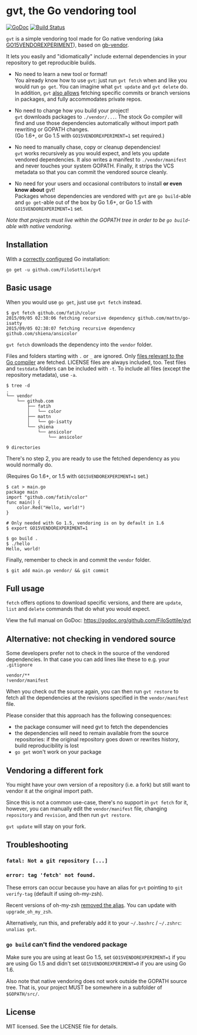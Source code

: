 # gvt, the Go vendoring tool
[![GoDoc](https://godoc.org/github.com/FiloSottile/gvt?status.svg)](https://godoc.org/github.com/FiloSottile/gvt)
[![Build Status](https://travis-ci.org/FiloSottile/gvt.svg?branch=master)](https://travis-ci.org/FiloSottile/gvt)

`gvt` is a simple vendoring tool made for Go native vendoring (aka
[GO15VENDOREXPERIMENT](https://docs.google.com/document/d/1Bz5-UB7g2uPBdOx-rw5t9MxJwkfpx90cqG9AFL0JAYo/edit)),
based on [gb-vendor](https://github.com/constabulary/gb).

It lets you easily and "idiomatically" include external dependencies in your repository to get
reproducible builds.

  * No need to learn a new tool or format!  
    You already know how to use `gvt`: just run `gvt fetch` when and like you would run `go get`.
    You can imagine what `gvt update` and `gvt delete` do. In addition, `gvt` [also allows](https://godoc.org/github.com/FiloSottile/gvt#hdr-Fetch_a_remote_dependency)
    fetching specific commits or branch versions in packages, and fully accommodates private repos. 

  * No need to change how you build your project!  
    `gvt` downloads packages to `./vendor/...`. The stock Go compiler will find and use those
    dependencies automatically without import path rewriting or GOPATH changes.  
    (Go 1.6+, or Go 1.5 with `GO15VENDOREXPERIMENT=1` set required.)

  * No need to manually chase, copy or cleanup dependencies!  
    `gvt` works recursively as you would expect, and lets you update vendored dependencies. It also
    writes a manifest to `./vendor/manifest` and never touches your system GOPATH. Finally, it
    strips the VCS metadata so that you can commit the vendored source cleanly.

  * No need for your users and occasional contributors to install **or even know about** gvt!  
    Packages whose dependencies are vendored with `gvt` are `go build`-able and `go get`-able out of
    the box by Go 1.6+, or Go 1.5 with `GO15VENDOREXPERIMENT=1` set.

*Note that projects must live within the GOPATH tree in order to be `go build`-able with native vendoring.*

## Installation

With a [correctly configured](https://golang.org/doc/code.html#GOPATH) Go installation:

```
go get -u github.com/FiloSottile/gvt
```

## Basic usage

When you would use `go get`, just use `gvt fetch` instead.

```
$ gvt fetch github.com/fatih/color
2015/09/05 02:38:06 fetching recursive dependency github.com/mattn/go-isatty
2015/09/05 02:38:07 fetching recursive dependency github.com/shiena/ansicolor
```

`gvt fetch` downloads the dependency into the `vendor` folder.

Files and folders starting with `.` or `_` are ignored. Only [files relevant to the Go compiler](https://golang.org/cmd/go/#hdr-File_types) are fetched. LICENSE files are always included, too.
Test files and `testdata` folders can be included with `-t`. To include all files (except the repository metadata), use `-a`.

```
$ tree -d
.
└── vendor
    └── github.com
        ├── fatih
        │   └── color
        ├── mattn
        │   └── go-isatty
        └── shiena
            └── ansicolor
                └── ansicolor

9 directories
```

There's no step 2, you are ready to use the fetched dependency as you would normally do.

(Requires Go 1.6+, or 1.5 with `GO15VENDOREXPERIMENT=1` set.)

```
$ cat > main.go
package main
import "github.com/fatih/color"
func main() {
    color.Red("Hello, world!")
}

# Only needed with Go 1.5, vendoring is on by default in 1.6
$ export GO15VENDOREXPERIMENT=1

$ go build .
$ ./hello
Hello, world!
```

Finally, remember to check in and commit the `vendor` folder.

```
$ git add main.go vendor/ && git commit
```

## Full usage

`fetch` offers options to download specific versions, and there are `update`, `list` and `delete` commands that do what you would expect.

View the full manual on GoDoc: https://godoc.org/github.com/FiloSottile/gvt

## Alternative: not checking in vendored source

Some developers prefer not to check in the source of the vendored dependencies. In that case you can
add lines like these to e.g. your `.gitignore`

    vendor/**
    !vendor/manifest

When you check out the source again, you can then run `gvt restore` to fetch all the dependencies at
the revisions specified in the `vendor/manifest` file.

Please consider that this approach has the following consequences:

  * the package consumer will need gvt to fetch the dependencies
  * the dependencies will need to remain available from the source repositories: if the original
    repository goes down or rewrites history, build reproducibility is lost
  * `go get` won't work on your package

## Vendoring a different fork

You might have your own version of a repository (i.e. a fork) but still want to
vendor it at the original import path.

Since this is not a common use-case, there's no support in `gvt fetch` for it,
however, you can manually edit the `vendor/manifest` file, changing `repository`
and `revision`, and then run `gvt restore`.

`gvt update` will stay on your fork.

## Troubleshooting

### `fatal: Not a git repository [...]`
### `error: tag 'fetch' not found.`

These errors can occur because you have an alias for `gvt` pointing to `git verify-tag`
(default if using oh-my-zsh).

Recent versions of oh-my-zsh [removed the alias](https://github.com/robbyrussell/oh-my-zsh/pull/4841). You can update with `upgrade_oh_my_zsh`.

Alternatively, run this, and preferably add it to your `~/.bashrc` / `~/.zshrc`: `unalias gvt`.

### `go build` can't find the vendored package

Make sure you are using at least Go 1.5, set `GO15VENDOREXPERIMENT=1` if you
are using Go 1.5 and didn't set `GO15VENDOREXPERIMENT=0` if you are using Go 1.6.

Also note that native vendoring does not work outside the GOPATH source tree.
That is, your project MUST be somewhere in a subfolder of `$GOPATH/src/`.

## License

MIT licensed. See the LICENSE file for details.
